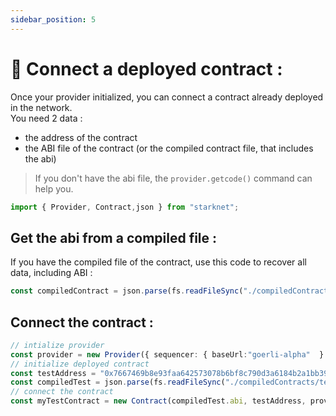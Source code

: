```yaml
---
sidebar_position: 5
---
```

# 🔌 Connect a deployed contract :
Once your provider initialized, you can connect a contract already deployed in the network.  
You need 2 data :
- the address of the contract
- the ABI file of the contract (or the compiled contract file, that includes the abi)  
>If you don't have the abi file, the `provider.getcode()` command can help you.

```typescript
import { Provider, Contract,json } from "starknet";
```
## Get the abi from a compiled file :
If you have the compiled file of the contract, use this code to recover all data, including ABI :
```typescript
const compiledContract = json.parse(fs.readFileSync("./compiledContracts/test.json").toString("ascii"));
```
## Connect the contract :

```typescript
// intialize provider
const provider = new Provider({ sequencer: { baseUrl:"goerli-alpha"  } });
// initialize deployed contract
const testAddress = "0x7667469b8e93faa642573078b6bf8c790d3a6184b2a1bb39c5c923a732862e1";
const compiledTest = json.parse(fs.readFileSync("./compiledContracts/test.json").toString("ascii"));
// connect the contract
const myTestContract = new Contract(compiledTest.abi, testAddress, provider);
```

